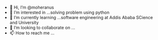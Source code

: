 - 👋 Hi, I’m @moheranus
- 👀 I’m interested in ...solving problem using python
- 🌱 I’m currently learning ...software engineering at Addis Ababa SCience and University
- 💞️ I’m looking to collaborate on ...
- 📫 How to reach me ...

<!---
moheranus/moheranus is a ✨ special ✨ repository because its `README.md` (this file) appears on your GitHub profile.
You can click the Preview link to take a look at your changes.
--->
